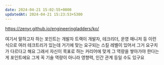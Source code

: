 ```yaml
---
date: 2024-04-21 15:02:55+0000
updatedAt: 2024-04-21 15:23:53+5300
---
```

https://zenyr.github.io/engineeringladders/ko/

여기서 말하고자 하는 포인트는 개발자 트랙이 개발자, 테크리더, 운영 매니저 등 이런 식으로 여러 테크트리가 있는데 거기에 맞는 요구되는 스킬 레벨이 있어서 그거 요구치가 다르다고 해요 그래서 자신이 목표로 하는 커리어에 맞게 그 역량을 쌓아가야 한다는 게 포인트에요 그게 꼭 기술 역량이 아니라 영향력, 인간 관계 등일 수도 있구요